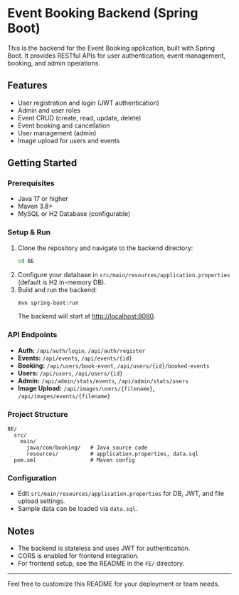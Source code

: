 # Event Booking Backend (Spring Boot)

This is the backend for the Event Booking application, built with Spring Boot. It provides RESTful APIs for user authentication, event management, booking, and admin operations.

## Features
- User registration and login (JWT authentication)
- Admin and user roles
- Event CRUD (create, read, update, delete)
- Event booking and cancellation
- User management (admin)
- Image upload for users and events

## Getting Started

### Prerequisites
- Java 17 or higher
- Maven 3.8+
- MySQL or H2 Database (configurable)

### Setup & Run
1. Clone the repository and navigate to the backend directory:
   ```sh
   cd BE
   ```
2. Configure your database in `src/main/resources/application.properties` (default is H2 in-memory DB).
3. Build and run the backend:
   ```sh
   mvn spring-boot:run
   ```
   The backend will start at [http://localhost:8080](http://localhost:8080).

### API Endpoints
- **Auth:** `/api/auth/login`, `/api/auth/register`
- **Events:** `/api/events`, `/api/events/{id}`
- **Booking:** `/api/users/book-event`, `/api/users/{id}/booked-events`
- **Users:** `/api/users`, `/api/users/{id}`
- **Admin:** `/api/admin/stats/events`, `/api/admin/stats/users`
- **Image Upload:** `/api/images/users/{filename}`, `/api/images/events/{filename}`

### Project Structure
```
BE/
  src/
    main/
      java/com/booking/   # Java source code
      resources/          # application.properties, data.sql
  pom.xml                 # Maven config
```

### Configuration
- Edit `src/main/resources/application.properties` for DB, JWT, and file upload settings.
- Sample data can be loaded via `data.sql`.

## Notes
- The backend is stateless and uses JWT for authentication.
- CORS is enabled for frontend integration.
- For frontend setup, see the README in the `FE/` directory.

---

Feel free to customize this README for your deployment or team needs.
